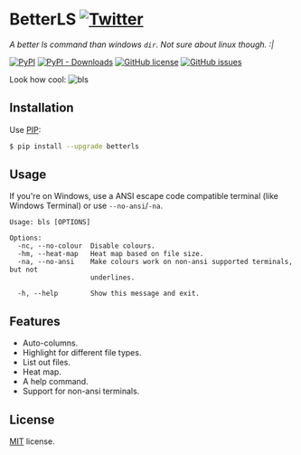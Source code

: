 # BetterLS [![Twitter](https://img.shields.io/twitter/url?style=social&url=https%3A%2F%2Fgithub.com%2FRealCyGuy%2Fbetterls)](https://twitter.com/intent/tweet?text=This%20is%20hands%20down%20the%20BEST%20GitHub%20repo%20in%20the%20entirety%20of%20GitHub.%20Just%20very%2C%20very%2C%20very%2C%20very%2C%20very%2C%20very%20amazing.%20You%20should%20definitely%20check%20them%20out:&url=https%3A%2F%2Fgithub.com%2FRealCyGuy%2Fbetterls)

*A better ls command than windows `dir`. Not sure about linux though. :|*

[![PyPI](https://img.shields.io/pypi/v/betterls?label=latest%20version&style=for-the-badge)](https://pypi.org/project/betterls/#history)
[![PyPI - Downloads](https://img.shields.io/pypi/dd/betterls?style=for-the-badge)](https://pypi.org/project/betterls)
[![GitHub license](https://img.shields.io/github/license/realcyguy/betterls?style=for-the-badge)](https://github.com/RealCyGuy/betterls/blob/master/LICENSE)
[![GitHub issues](https://img.shields.io/github/issues/realcyguy/betterls?style=for-the-badge)](https://github.com/realcyguy/betterls/issues)

Look how cool:
![bls](https://i.imgur.com/5EzMyjX.png)

## Installation

Use [PIP](https://pypi.org/project/betterls/):

```bash
$ pip install --upgrade betterls
```

## Usage

If you're on Windows, use a ANSI escape code compatible terminal (like Windows Terminal) or use `--no-ansi`/`-na`.

```
Usage: bls [OPTIONS]

Options:
  -nc, --no-colour  Disable colours.
  -hm, --heat-map   Heat map based on file size.
  -na, --no-ansi    Make colours work on non-ansi supported terminals, but not
                    underlines.

  -h, --help        Show this message and exit.
```

## Features

- Auto-columns.
- Highlight for different file types.
- List out files.
- Heat map.
- A help command.
- Support for non-ansi terminals.

## License

[MIT](https://github.com/RealCyGuy/betterls/blob/master/LICENSE) license.
